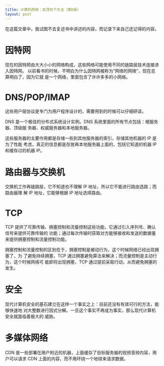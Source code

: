 ```yaml
---
title: 计算机网络：自顶向下方法（第6版）
layout: post
---
```


在这篇文章中，我试图不去复述书中讲述的内容，而记录下来自己还记得的内容。

# 因特网

现在的因特网由大大小小的网络构成，这些网络可能使用不同的链路层技术连接进入因特网。
以前看书的时候，不明白为什么因特网被称为“网络的网络”，现在总算明白了，因为它就
是一个网络，里面包含了许许多多的小网络。

# DNS/POP/IMAP

这些用户层协议是专门为用户程序设计的，需要用到的时候可以仔细研读。

DNS 是一个极佳的分布式系统设计实例。DNS 系统里面的所有节点包括：根服务器、顶级服
务器、权威服务器和本地服务器。

这些服务器的主要作用都是存储一些到其他服务器的索引，存储其他机器的 IP 是为了性能
考虑，真正的信息都是存放再本地服务器上面的，包括它知道的机器 IP 和缓存过的机器
IP。

# 路由器与交换机

交换机工作再链路层，它不知道也不理解 IP 地址，所以它不能进行路由选路；而路由器理
解 IP 地址，它能够根据 IP 地址选择路由。

# TCP

TCP 提供了可靠传输、拥塞控制和流量控制这些功能，它通过引入序列号、确认信号来提供可靠传输的
功能；通过每次传输时获取对方能够接收和发送的数据量来提供拥塞控制和流量控制功能。

拥塞控制和流量控制的区别在于，拥塞控制是被动行为，这个时候网络已经出现拥塞了，为
了避免持续拥塞，TCP 通过拥塞避免算法来解决；而流量控制是主动行为，这个时候网络可
能即将出现拥塞，TCP 通过提前采取行动，从而避免拥塞的发生。

# 安全

现代计算机安全的基石建立在这样一个事实之上：目前还没有有效可行的方法，能够快速地
对大整数进行因式分解。一旦这个事实不再成为事实，那么现代计算机安全就面临着极大的
威胁。

# 多媒体网络

CDN 是一些部署在用户附近的机器，上面缓存了目标服务器的视频音频内容，用户可以请求
CDN 上面的内容，而不用环绕一个地球来请求数据。
